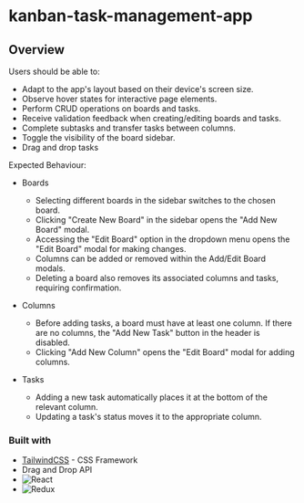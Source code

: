 # kanban-task-management-app

## Overview

Users should be able to:

- Adapt to the app's layout based on their device's screen size.
- Observe hover states for interactive page elements.
- Perform CRUD operations on boards and tasks.
- Receive validation feedback when creating/editing boards and tasks.
- Complete subtasks and transfer tasks between columns.
- Toggle the visibility of the board sidebar.
- Drag and drop tasks

Expected Behaviour:

- Boards
  - Selecting different boards in the sidebar switches to the chosen board.
  - Clicking "Create New Board" in the sidebar opens the "Add New Board" modal.
  - Accessing the "Edit Board" option in the dropdown menu opens the "Edit Board" modal for making changes.
  - Columns can be added or removed within the Add/Edit Board modals.
  - Deleting a board also removes its associated columns and tasks, requiring confirmation.

- Columns
  - Before adding tasks, a board must have at least one column. If there are no columns, the "Add New Task" button in the header is disabled.
  - Clicking "Add New Column" opens the "Edit Board" modal for adding columns.
- Tasks
  - Adding a new task automatically places it at the bottom of the relevant column.
  - Updating a task's status moves it to the appropriate column.


### Built with

- [TailwindCSS](https://tailwindcss.com/) - CSS Framework
- Drag and Drop API
- ![React](https://img.shields.io/badge/react-%2320232a.svg?style=for-the-badge&logo=react&logoColor=%2361DAFB)
- ![Redux](https://img.shields.io/badge/redux-%23593d88.svg?style=for-the-badge&logo=redux&logoColor=white)

